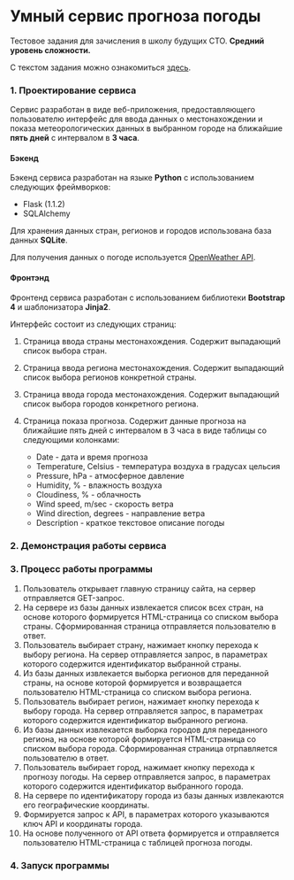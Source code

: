 # Умный сервис прогноза погоды
Тестовое задания для зачисления в школу будущих CTO. **Средний уровень сложности.**

С текстом задания можно ознакомиться [здесь](https://www.notion.so/03f6716315e04acea3023766e5f2cc0e).


### 1. Проектирование сервиса

Сервис разработан в виде веб-приложения, предоставляющего пользователю интерфейс для ввода данных о местонахождении и показа метеорологических данных в выбранном городе на ближайшие **пять дней** с интервалом в **3 часа**.

#### Бэкенд

Бэкенд сервиса разработан на языке **Python** с использованием следующих фреймворков:
* Flask (1.1.2)
* SQLAlchemy

Для хранения данных стран, регионов и городов использована база данных **SQLite**.

Для получения данных о погоде используется [OpenWeather API](https://openweathermap.org/api).

#### Фронтэнд

Фронтенд сервиса разработан с использованием библиотеки **Bootstrap 4** и шаблонизатора **Jinja2**.

Интерфейс состоит из следующих страниц:
1) Страница ввода страны местонахождения. Содержит выпадающий список выбора стран.
2) Страница ввода региона местонахождения. Содержит выпадающий список выбора регионов конкретной страны.
3) Страница ввода города местонахождения. Содержит выпадающий список выбора городов конкретного региона.
4) Страница показа прогноза. Содержит данные прогноза на ближайшие пять дней с интервалом в 3 часа в виде таблицы со следующими колонками:

   * Date - дата и время прогноза
   * Temperature, Celsius - температура воздуха в градусах цельсия
   * Pressure, hPa - атмосферное давление
   * Humidity, % - влажность воздуха
   * Cloudiness, % - облачность
   * Wind speed, m/sec - скорость ветра
   * Wind direction, degrees - направление ветра
   * Description - краткое текстовое описание погоды

### 2. Демонстрация работы сервиса

### 3. Процесс работы программы
1) Пользователь открывает главную страницу сайта, на сервер отправляется GET-запрос.
2) На сервере из базы данных извлекается список всех стран, на основе которого формируется HTML-страница со списком выбора страны. Сформированная страница отправляется пользователю в ответ. 
3) Пользователь выбирает страну, нажимает кнопку перехода к выбору региона. На сервер отправляется запрос, в параметрах которого содержится идентификатор выбранной страны.
4) Из базы данных извлекается выборка регионов для переданной страны, на основе которой формируется и возвращается пользователю HTML-страница со списком выбора региона.
5) Пользователь выбирает регион, нажимает кнопку перехода к выбору города. На сервер отправляется запрос, в параметрах которого содержится идентификатор выбранного региона.
6) Из базы данных извлекается выборка городов для переданного региона, на основе которой формируется HTML-страница со списком выбора города. Сформированная страница отрпавляется пользователю в ответ.
7) Пользователь выбирает город, нажимает кнопку перехода к прогнозу погоды. На сервер отправляется запрос, в параметрах которого содержится идентификатор выбранного города.
8) На сервере по идентификатору города из базы данных извлекаются его географические координаты.
9) Формируется запрос к API, в параметрах которого указываются ключ API и координаты города.
10) На основе полученного от API ответа формируется и отправляется пользователю HTML-страница с таблицей прогноза погоды.

### 4. Запуск программы
